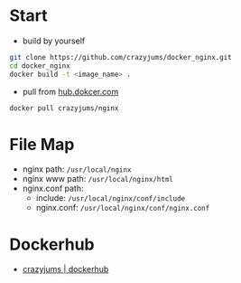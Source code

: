 # Start

- build by yourself

```bash
git clone https://github.com/crazyjums/docker_nginx.git
cd docker_nginx
docker build -t <image_name> .
```

- pull from [hub.dokcer.com](https://hub.docker.com/r/crazyjums/nginx)

```bash
docker pull crazyjums/nginx
```

# File Map

- nginx path: `/usr/local/nginx`
- nginx www path: `/usr/local/nginx/html`
- nginx.conf path: 
  - include: `/usr/local/nginx/conf/include`
  - nginx.conf: `/usr/local/nginx/conf/nginx.conf`

# Dockerhub

- [crazyjums | dockerhub](https://hub.docker.com/r/crazyjums/)